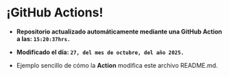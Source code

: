 # ¡GitHub Actions!
* **Repositorio actualizado automáticamente mediante una GitHub Action a las: `15:20:37hrs.`**
* **Modificado el día: `27, del mes de octubre, del año 2025.`**

* Ejemplo sencillo de cómo la **Action** modifica este archivo README.md.
